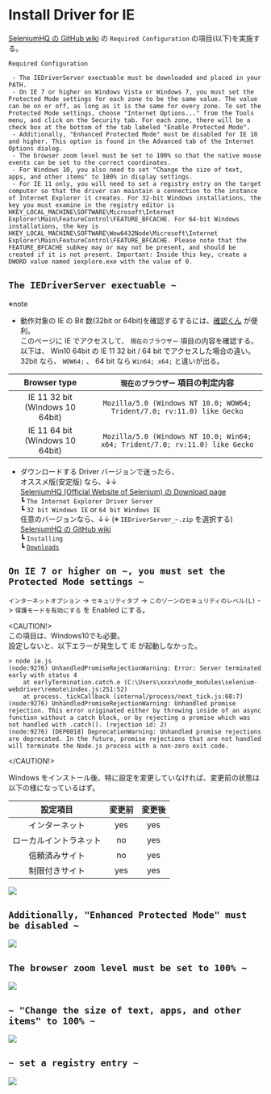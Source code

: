 # Install Driver for IE

[SeleniumHQ の GitHub wiki](https://github.com/SeleniumHQ/selenium/wiki/InternetExplorerDriver) の `Required Configuration` の項目(以下)を実施する。  

```
Required Configuration

 - The IEDriverServer exectuable must be downloaded and placed in your PATH.
 - On IE 7 or higher on Windows Vista or Windows 7, you must set the Protected Mode settings for each zone to be the same value. The value can be on or off, as long as it is the same for every zone. To set the Protected Mode settings, choose "Internet Options..." from the Tools menu, and click on the Security tab. For each zone, there will be a check box at the bottom of the tab labeled "Enable Protected Mode".
 - Additionally, "Enhanced Protected Mode" must be disabled for IE 10 and higher. This option is found in the Advanced tab of the Internet Options dialog.
 - The browser zoom level must be set to 100% so that the native mouse events can be set to the correct coordinates.
 - For Windows 10, you also need to set "Change the size of text, apps, and other items" to 100% in display settings.
 - For IE 11 only, you will need to set a registry entry on the target computer so that the driver can maintain a connection to the instance of Internet Explorer it creates. For 32-bit Windows installations, the key you must examine in the registry editor is HKEY_LOCAL_MACHINE\SOFTWARE\Microsoft\Internet Explorer\Main\FeatureControl\FEATURE_BFCACHE. For 64-bit Windows installations, the key is HKEY_LOCAL_MACHINE\SOFTWARE\Wow6432Node\Microsoft\Internet Explorer\Main\FeatureControl\FEATURE_BFCACHE. Please note that the FEATURE_BFCACHE subkey may or may not be present, and should be created if it is not present. Important: Inside this key, create a DWORD value named iexplore.exe with the value of 0.
```

## `The IEDriverServer exectuable ~`


※note  
 - 動作対象の IE の Bit 数(32bit or 64bit)を確認するするには、[確認くん](https://www.ugtop.com/spill.shtml) が便利。  
このページに IE でアクセスして、 `現在のブラウザー` 項目の内容を確認する。  
以下は、 Win10 64bit の IE 11 32 bit / 64 bit でアクセスした場合の違い。  
32bit なら、 `WOW64;` 、 64 bit なら `Win64; x64;` と違いが出る。  

|          Browser type           |                      `現在のブラウザー` 項目の判定内容                       |
| :-----------------------------: | :--------------------------------------------------------------------------: |
| IE 11 32 bit (Windows 10 64bit) |   `Mozilla/5.0 (Windows NT 10.0; WOW64; Trident/7.0; rv:11.0) like Gecko`    |
| IE 11 64 bit (Windows 10 64bit) | `Mozilla/5.0 (Windows NT 10.0; Win64; x64; Trident/7.0; rv:11.0) like Gecko` |

 - ダウンロードする Driver バージョンで迷ったら、  
オススメ版(安定版) なら、↓↓  
[SeleniumHQ (Official Website of Selenium) の Download page](https://www.seleniumhq.org/download/)  
┗ `The Internet Explorer Driver Server`  
  ┗ `32 bit Windows IE` or `64 bit Windows IE`  
任意のバージョンなら、↓↓ (※ `IEDriverServer_~.zip` を選択する)  
[SeleniumHQ の GitHub wiki](https://github.com/SeleniumHQ/selenium/wiki/InternetExplorerDriver)  
┗ `Installing`  
  ┗ [`Downloads`](https://selenium-release.storage.googleapis.com/index.html)


## `On IE 7 or higher on ~, you must set the Protected Mode settings ~`

`インターネットオプション` -> `セキュリティタブ` -> `このゾーンのセキュリティのレベル(L)` -> `保護モードを有効にする` を Enabled にする。  

<CAUTION!>  
この項目は、Windows10でも必要。  
設定しないと、以下エラーが発生して IE が起動しなかった。  
```
> node ie.js
(node:9276) UnhandledPromiseRejectionWarning: Error: Server terminated early with status 4
    at earlyTermination.catch.e (C:\Users\xxxx\node_modules\selenium-webdriver\remote\index.js:251:52)
    at process._tickCallback (internal/process/next_tick.js:68:7)
(node:9276) UnhandledPromiseRejectionWarning: Unhandled promise rejection. This error originated either by throwing inside of an async function without a catch block, or by rejecting a promise which was not handled with .catch(). (rejection id: 2)
(node:9276) [DEP0018] DeprecationWarning: Unhandled promise rejections are deprecated. In the future, promise rejections that are not handled will terminate the Node.js process with a non-zero exit code.
```
</CAUTION!>  

Windows をインストール後、特に設定を変更していなければ、変更前の状態は以下の様になっているはず。  

|        設定項目        | 変更前 | 変更後 |
| :--------------------: | :----: | :----: |
|     インターネット     |  yes   |  yes   |
| ローカルイントラネット |   no   |  yes   |
|     信頼済みサイト     |   no   |  yes   |
|     制限付きサイト     |  yes   |  yes   |


![](assets/images/2020-03-21-14-42-52.png)

## `Additionally, "Enhanced Protected Mode" must be disabled ~`

![](assets/images/2020-03-21-14-37-32.png)

## `The browser zoom level must be set to 100% ~`

![](assets/images/2020-03-21-14-40-07.png)

## `~ "Change the size of text, apps, and other items" to 100% ~`

![](assets/images/2020-03-21-14-41-51.png)

## `~ set a registry entry ~`

![](assets/images/2020-03-21-15-00-45.svg)

